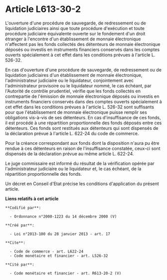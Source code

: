 # Article L613-30-2

L'ouverture d'une procédure de sauvegarde, de redressement ou de liquidation judiciaires ainsi que toute procédure
d'exécution et toute procédure judiciaire équivalente ouverte sur le fondement d'un droit étranger à l'encontre d'un
établissement de monnaie électronique n'affectent pas les fonds collectés des détenteurs de monnaie électronique déposés ou
investis en instruments financiers conservés dans les comptes ouverts spécialement à cet effet dans les conditions prévues à
l'article L. 526-32. 

En cas d'ouverture d'une procédure de sauvegarde, de redressement ou de liquidation judiciaires d'un établissement de monnaie
électronique, l'administrateur judiciaire ou le liquidateur, conjointement avec l'administrateur provisoire ou le liquidateur
nommé, le cas échéant, par l'Autorité de contrôle prudentiel, vérifie que les fonds collectés en contrepartie de l'émission
de monnaie électronique déposés ou investis en instruments financiers conservés dans des comptes ouverts spécialement à cet
effet dans les conditions prévues à l'article L. 526-32 sont suffisants pour que l'établissement de monnaie électronique
puisse remplir ses obligations vis-à-vis de ses détenteurs. En cas d'insuffisance de ces fonds, il est procédé à une
répartition proportionnelle des fonds déposés entre ces détenteurs. Ces fonds sont restitués aux détenteurs qui sont
dispensés de la déclaration prévue à l'article L. 622-24 du code de commerce. 

Pour la créance correspondant aux fonds dont la disposition n'aura pu être rendue à ces détenteurs en raison de
l'insuffisance constatée, ceux-ci sont dispensés de la déclaration prévue au même article L. 622-24. 

Le juge commissaire est informé du résultat de la vérification opérée par l'administrateur judiciaire ou le liquidateur et,
le cas échéant, de la répartition proportionnelle des fonds. 

Un décret en Conseil d'Etat précise les conditions d'application du présent article.

**Liens relatifs à cet article**

	**Codifié par**:

	  - Ordonnance n°2000-1223 du 14 décembre 2000 (V)

	**Créé par**:

	  - Loi n°2013-100 du 28 janvier 2013 - art. 17

	**Cite**:

	  - Code de commerce - art. L622-24
	  - Code monétaire et financier - art. L526-32

	**Cité par**:

	  - Code monétaire et financier - art. R613-20-2 (V)
